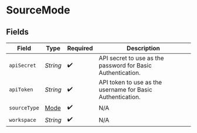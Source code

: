 # SourceMode


## Fields

| Field                                                       | Type                                                        | Required                                                    | Description                                                 |
| ----------------------------------------------------------- | ----------------------------------------------------------- | ----------------------------------------------------------- | ----------------------------------------------------------- |
| `apiSecret`                                                 | *String*                                                    | :heavy_check_mark:                                          | API secret to use as the password for Basic Authentication. |
| `apiToken`                                                  | *String*                                                    | :heavy_check_mark:                                          | API token to use as the username for Basic Authentication.  |
| `sourceType`                                                | [Mode](../../models/shared/Mode.md)                         | :heavy_check_mark:                                          | N/A                                                         |
| `workspace`                                                 | *String*                                                    | :heavy_check_mark:                                          | N/A                                                         |